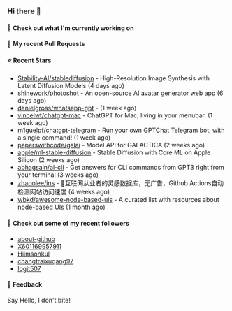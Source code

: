 ### Hi there 👋

#### 👷 Check out what I'm currently working on

#### 🔨 My recent Pull Requests


#### ⭐ Recent Stars

- [Stability-AI/stablediffusion](https://github.com/Stability-AI/stablediffusion) - High-Resolution Image Synthesis with Latent Diffusion Models (4 days ago)
- [shinework/photoshot](https://github.com/shinework/photoshot) - An open-source AI avatar generator web app (6 days ago)
- [danielgross/whatsapp-gpt](https://github.com/danielgross/whatsapp-gpt) -  (1 week ago)
- [vincelwt/chatgpt-mac](https://github.com/vincelwt/chatgpt-mac) - ChatGPT for Mac, living in your menubar. (1 week ago)
- [m1guelpf/chatgpt-telegram](https://github.com/m1guelpf/chatgpt-telegram) - Run your own GPTChat Telegram bot, with a single command! (1 week ago)
- [paperswithcode/galai](https://github.com/paperswithcode/galai) - Model API for GALACTICA (2 weeks ago)
- [apple/ml-stable-diffusion](https://github.com/apple/ml-stable-diffusion) - Stable Diffusion with Core ML on Apple Silicon (2 weeks ago)
- [abhagsain/ai-cli](https://github.com/abhagsain/ai-cli) - Get answers for CLI commands from GPT3 right from your terminal (3 weeks ago)
- [zhaoolee/ins](https://github.com/zhaoolee/ins) - 🍭互联网从业者的灵感数据库，无广告，Github Actions自动检测网站访问速度 (4 weeks ago)
- [wbkd/awesome-node-based-uis](https://github.com/wbkd/awesome-node-based-uis) - A curated list with resources about node-based UIs (1 month ago)

#### 👯 Check out some of my recent followers

- [about-github](https://github.com/about-github)
- [X601169957911](https://github.com/X601169957911)
- [Hiimsonkul](https://github.com/Hiimsonkul)
- [changtraixuqang97](https://github.com/changtraixuqang97)
- [logit507](https://github.com/logit507)

#### 💬 Feedback

Say Hello, I don't bite!
